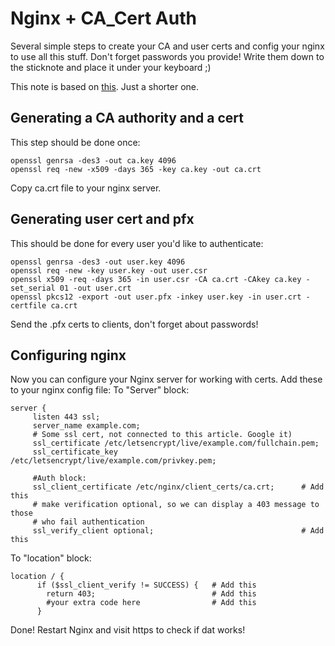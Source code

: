 # Nginx + CA_Cert Auth
Several simple steps to create your CA and user certs and config your nginx to use all this stuff.
Don't forget passwords you provide! Write them down to the sticknote and place it under your keyboard ;)

This note is based on [this](https://fardog.io/blog/2017/12/30/client-side-certificate-authentication-with-nginx/). Just a shorter one.

## Generating a CA authority and a cert
This step should be done once:  
```
openssl genrsa -des3 -out ca.key 4096
openssl req -new -x509 -days 365 -key ca.key -out ca.crt
```
Copy ca.crt file to your nginx server.

## Generating user cert and pfx
This should be done for every user you'd like to authenticate:  
```
openssl genrsa -des3 -out user.key 4096  
openssl req -new -key user.key -out user.csr  
openssl x509 -req -days 365 -in user.csr -CA ca.crt -CAkey ca.key -set_serial 01 -out user.crt  
openssl pkcs12 -export -out user.pfx -inkey user.key -in user.crt -certfile ca.crt  
```
Send the .pfx certs to clients, don't forget about passwords!

## Configuring nginx
Now you can configure your Nginx server for working with certs. Add these to your nginx config file:
To "Server" block:  
```
server {
     listen 443 ssl;  
     server_name example.com;  
     # Some ssl cert, not connected to this article. Google it)   
     ssl_certificate /etc/letsencrypt/live/example.com/fullchain.pem;
     ssl_certificate_key /etc/letsencrypt/live/example.com/privkey.pem;  

     #Auth block:  
     ssl_client_certificate /etc/nginx/client_certs/ca.crt;      # Add this
     # make verification optional, so we can display a 403 message to those  
     # who fail authentication  
     ssl_verify_client optional;                                 # Add this
```
To "location" block:  
```
location / {  
      if ($ssl_client_verify != SUCCESS) {   # Add this
        return 403;                          # Add this
        #your extra code here                # Add this
      }
```
Done! Restart Nginx and visit https to check if dat works!

